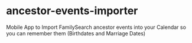 # ancestor-events-importer
Mobile App to Import FamilySearch ancestor events into your Calendar so you can remember them (Birthdates and Marriage Dates)
